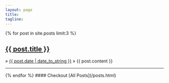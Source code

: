 ```yaml
---
layout: page
title: 
tagline:
---
```

{% for post in site.posts limit:3 %}
<h2><a href="{{ BASE_PATH }}{{ post.url }}" >{{ post.title }}</a></h2>
&raquo; <span><u>{{ post.date | date_to_string }}</u></span>
&raquo; {{ post.content }}
<hr/>
{% endfor %}
#### Checkout [All Posts](/posts.html)
